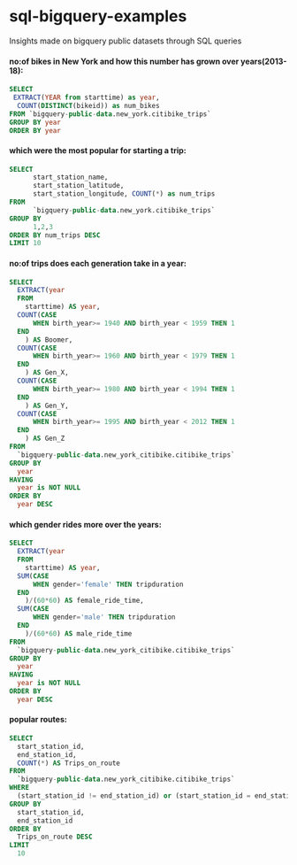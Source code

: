 # sql-bigquery-examples
Insights made on bigquery public datasets through SQL queries

#### no:of bikes in New York and how this number has grown over years(2013-18):
```sql
SELECT 
 EXTRACT(YEAR from starttime) as year,  
  COUNT(DISTINCT(bikeid)) as num_bikes
FROM `bigquery-public-data.new_york.citibike_trips`
GROUP BY year
ORDER BY year
```

#### which were the most popular for starting a trip:
```sql
SELECT
      start_station_name,
      start_station_latitude,
      start_station_longitude, COUNT(*) as num_trips
FROM
      `bigquery-public-data.new_york.citibike_trips`
GROUP BY
      1,2,3
ORDER BY num_trips DESC
LIMIT 10
```

#### no:of trips does each generation take in a year:
```sql
SELECT
  EXTRACT(year
  FROM
    starttime) AS year,
  COUNT(CASE
      WHEN birth_year>= 1940 AND birth_year < 1959 THEN 1
  END
    ) AS Boomer,
  COUNT(CASE
      WHEN birth_year>= 1960 AND birth_year < 1979 THEN 1
  END
    ) AS Gen_X,
  COUNT(CASE
      WHEN birth_year>= 1980 AND birth_year < 1994 THEN 1
  END
    ) AS Gen_Y,
  COUNT(CASE
      WHEN birth_year>= 1995 AND birth_year < 2012 THEN 1
  END
    ) AS Gen_Z
FROM
  `bigquery-public-data.new_york_citibike.citibike_trips`
GROUP BY
  year
HAVING 
  year is NOT NULL
ORDER BY
  year DESC
```

#### which gender rides more over the years:
```sql
SELECT
  EXTRACT(year
  FROM
    starttime) AS year,
  SUM(CASE
      WHEN gender='female' THEN tripduration
  END
    )/(60*60) AS female_ride_time,
  SUM(CASE
      WHEN gender='male' THEN tripduration
  END
    )/(60*60) AS male_ride_time
FROM
  `bigquery-public-data.new_york_citibike.citibike_trips`
GROUP BY
  year
HAVING 
  year is NOT NULL
ORDER BY
  year DESC
```

#### popular routes:
```sql
SELECT
  start_station_id,
  end_station_id,
  COUNT(*) AS Trips_on_route
FROM
  `bigquery-public-data.new_york_citibike.citibike_trips`
WHERE
  (start_station_id != end_station_id) or (start_station_id = end_station_id and tripduration > 300)
GROUP BY
  start_station_id,
  end_station_id
ORDER BY
  Trips_on_route DESC
LIMIT
  10
```